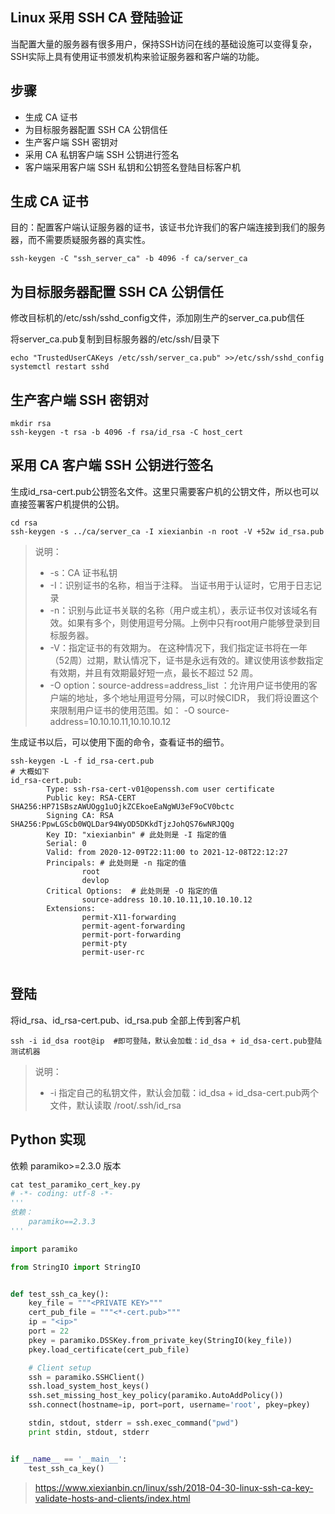 ## Linux 采用 SSH CA 登陆验证

当配置大量的服务器有很多用户，保持SSH访问在线的基础设施可以变得复杂，SSH实际上具有使用证书颁发机构来验证服务器和客户端的功能。

## 步骤

- 生成 CA 证书
- 为目标服务器配置 SSH CA 公钥信任
- 生产客户端 SSH 密钥对
- 采用 CA 私钥客户端 SSH 公钥进行签名
- 客户端采用客户端 SSH 私钥和公钥签名登陆目标客户机

## 生成 CA 证书

目的：配置客户端认证服务器的证书，该证书允许我们的客户端连接到我们的服务器，而不需要质疑服务器的真实性。

```shell
ssh-keygen -C "ssh_server_ca" -b 4096 -f ca/server_ca
```

## 为目标服务器配置 SSH CA 公钥信任

修改目标机的/etc/ssh/sshd_config文件，添加刚生产的server_ca.pub信任

将server_ca.pub复制到目标服务器的/etc/ssh/目录下

```shell
echo "TrustedUserCAKeys /etc/ssh/server_ca.pub" >>/etc/ssh/sshd_config
systemctl restart sshd
```

## 生产客户端 SSH 密钥对

```shell
mkdir rsa
ssh-keygen -t rsa -b 4096 -f rsa/id_rsa -C host_cert
```

## 采用 CA 客户端 SSH 公钥进行签名

生成id_rsa-cert.pub公钥签名文件。这里只需要客户机的公钥文件，所以也可以直接签署客户机提供的公钥。

```shell
cd rsa
ssh-keygen -s ../ca/server_ca -I xiexianbin -n root -V +52w id_rsa.pub
```

>  说明：
>
> - -s：CA 证书私钥
> - -I：识别证书的名称，相当于注释。 当证书用于认证时，它用于日志记录
> - -n：识别与此证书关联的名称（用户或主机），表示证书仅对该域名有效。如果有多个，则使用逗号分隔。上例中只有root用户能够登录到目标服务器。
> - -V：指定证书的有效期为。 在这种情况下，我们指定证书将在一年（52周）过期，默认情况下，证书是永远有效的。建议使用该参数指定有效期，并且有效期最好短一点，最长不超过 52 周。
> - -O option：source-address=address_list ：允许用户证书使用的客户端的地址，多个地址用逗号分隔，可以时候CIDR， 我们将设置这个来限制用户证书的使用范围。如： -O source-address=10.10.10.11,10.10.10.12

生成证书以后，可以使用下面的命令，查看证书的细节。

```shell
ssh-keygen -L -f id_rsa-cert.pub
# 大概如下
id_rsa-cert.pub:
        Type: ssh-rsa-cert-v01@openssh.com user certificate
        Public key: RSA-CERT SHA256:HP71SBszAWUOgg1uOjkZCEkoeEaNgWU3eF9oCV0bctc
        Signing CA: RSA SHA256:PpwLGScb0WQLDar94WyOD5DKkdTjzJohQS76wNRJQQg
        Key ID: "xiexianbin" # 此处则是 -I 指定的值
        Serial: 0
        Valid: from 2020-12-09T22:11:00 to 2021-12-08T22:12:27
        Principals: # 此处则是 -n 指定的值
                root
                devlop
        Critical Options:  # 此处则是 -O 指定的值
                source-address 10.10.10.11,10.10.10.12
        Extensions: 
                permit-X11-forwarding
                permit-agent-forwarding
                permit-port-forwarding
                permit-pty
                permit-user-rc
               
```



## 登陆

将id_rsa、id_rsa-cert.pub、id_rsa.pub 全部上传到客户机

```shell
ssh -i id_dsa root@ip  #即可登陆，默认会加载：id_dsa + id_dsa-cert.pub登陆测试机器
```

> 说明：
>
> - -i 指定自己的私钥文件，默认会加载：id_dsa + id_dsa-cert.pub两个文件，默认读取 /root/.ssh/id_rsa



## Python 实现

依赖 paramiko>=2.3.0 版本

```py
cat test_paramiko_cert_key.py
# -*- coding: utf-8 -*-
'''
依赖：
    paramiko==2.3.3
'''

import paramiko

from StringIO import StringIO


def test_ssh_ca_key():
    key_file = """<PRIVATE KEY>"""
    cert_pub_file = """<*-cert.pub>"""
    ip = "<ip>"
    port = 22
    pkey = paramiko.DSSKey.from_private_key(StringIO(key_file))
    pkey.load_certificate(cert_pub_file)

    # Client setup
    ssh = paramiko.SSHClient()
    ssh.load_system_host_keys()
    ssh.set_missing_host_key_policy(paramiko.AutoAddPolicy())
    ssh.connect(hostname=ip, port=port, username='root', pkey=pkey)

    stdin, stdout, stderr = ssh.exec_command("pwd")
    print stdin, stdout, stderr


if __name__ == '__main__':
    test_ssh_ca_key()
```

> https://www.xiexianbin.cn/linux/ssh/2018-04-30-linux-ssh-ca-key-validate-hosts-and-clients/index.html